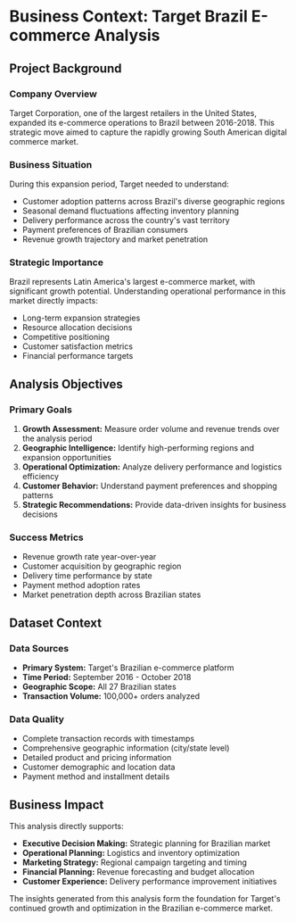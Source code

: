 # Business Context: Target Brazil E-commerce Analysis

## Project Background

### Company Overview
Target Corporation, one of the largest retailers in the United States, expanded its e-commerce operations to Brazil between 2016-2018. This strategic move aimed to capture the rapidly growing South American digital commerce market.

### Business Situation
During this expansion period, Target needed to understand:
- Customer adoption patterns across Brazil's diverse geographic regions
- Seasonal demand fluctuations affecting inventory planning
- Delivery performance across the country's vast territory
- Payment preferences of Brazilian consumers
- Revenue growth trajectory and market penetration

### Strategic Importance
Brazil represents Latin America's largest e-commerce market, with significant growth potential. Understanding operational performance in this market directly impacts:
- Long-term expansion strategies
- Resource allocation decisions
- Competitive positioning
- Customer satisfaction metrics
- Financial performance targets

## Analysis Objectives

### Primary Goals
1. **Growth Assessment:** Measure order volume and revenue trends over the analysis period
2. **Geographic Intelligence:** Identify high-performing regions and expansion opportunities
3. **Operational Optimization:** Analyze delivery performance and logistics efficiency
4. **Customer Behavior:** Understand payment preferences and shopping patterns
5. **Strategic Recommendations:** Provide data-driven insights for business decisions

### Success Metrics
- Revenue growth rate year-over-year
- Customer acquisition by geographic region
- Delivery time performance by state
- Payment method adoption rates
- Market penetration depth across Brazilian states

## Dataset Context

### Data Sources
- **Primary System:** Target's Brazilian e-commerce platform
- **Time Period:** September 2016 - October 2018
- **Geographic Scope:** All 27 Brazilian states
- **Transaction Volume:** 100,000+ orders analyzed

### Data Quality
- Complete transaction records with timestamps
- Comprehensive geographic information (city/state level)
- Detailed product and pricing information
- Customer demographic and location data
- Payment method and installment details

## Business Impact

This analysis directly supports:
- **Executive Decision Making:** Strategic planning for Brazilian market
- **Operational Planning:** Logistics and inventory optimization
- **Marketing Strategy:** Regional campaign targeting and timing
- **Financial Planning:** Revenue forecasting and budget allocation
- **Customer Experience:** Delivery performance improvement initiatives

The insights generated from this analysis form the foundation for Target's continued growth and optimization in the Brazilian e-commerce market.